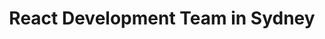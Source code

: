 ---
title: React Development Team in Sydney
permalink: /landings/locations/sydney/developer/react
technology: React
location: Sydney
---